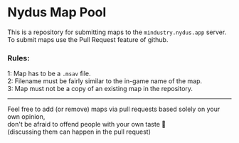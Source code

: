 # Nydus Map Pool

This is a repository for submitting maps to the `mindustry.nydus.app` server.<br>
To submit maps use the Pull Request feature of github.

### Rules:

1: Map has to be a `.msav` file.<br>
2: Filename must be fairly similar to the in-game name of the map.<br>
3: Map must not be a copy of an existing map in the repository.<br>

---

Feel free to add (or remove) maps via pull requests based solely on your own opinion,<br>
don't be afraid to offend people with your own taste :slightly_smiling_face:<br>
(discussing them can happen in the pull request) 
